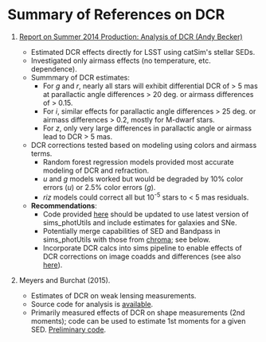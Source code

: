 # Summary of References on DCR #

1. [Report on Summer 2014 Production: Analysis of DCR (Andy Becker)](https://github.com/lsst-dm/S14DCR/blob/master/report/S14report_V0-00.pdf)

    * Estimated DCR effects directly for LSST using catSim's stellar
	  SEDs.
    * Investigated only airmass effects (no temperature,
	  etc. dependence).
    * Summmary of DCR estimates:
        - For *g* and *r*, nearly all stars will exhibit differential DCR
	      of > 5 mas at parallactic angle differences > 20 deg. or airmass
	      differences of > 0.15.
	    - For *i*, similar effects for parallactic angle differences > 25
	      deg. or airmass differences > 0.2, mostly for M-dwarf stars.
	    - For *z*, only very large differences in parallactic angle or
          airmass lead to DCR > 5 mas.
	* DCR corrections tested based on modeling using colors and airmass
      terms.
	    - Random forest regression models provided most accurate
          modeling of DCR and refraction.
		- *u* and *g* models worked but would be degraded by 10% color
          errors (*u*) or 2.5% color errors (*g*).
		- *riz* models could correct all but 10<sup>-5</sup> stars to
          < 5 mas residuals.
	* **Recommendations**:
	    - Code provided [here](https://github.com/lsst-dm/S14DCR)
		  should be updated to use latest version of sims_photUtils
		  and include estimates for galaxies and SNe.
		- Potentially merge capabilities of SED and Bandpass in
          sims_photUtils with those from
          [chroma](https://github.com/DarkEnergyScienceCollaboration/chroma/);
          see below.
		- Incorporate DCR calcs into sims pipeline to enable effects
          of DCR corrections on image coadds and differences (see also
          [here](https://github.com/lsst-dm/W14ImageDifferencing)).

2. Meyers and Burchat (2015).
    * Estimates of DCR on weak lensing measurements.
	* Source code for analysis is [available](https://github.com/DarkEnergyScienceCollaboration/chroma/).
	* Primarily measured effects of DCR on shape measurements (2nd
      moments); code can be used to estimate 1st moments for a given
      SED. [Preliminary code](https://github.com/isullivan/LSST-DCR/tree/master/code/notebooks).
